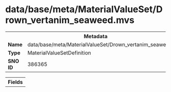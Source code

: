 <h1>data/base/meta/MaterialValueSet/Drown_vertanim_seaweed.mvs</h1><table><tr><th colspan="100%">Metadata</th></tr><tr><td><b>Name</b></td><td>data/base/meta/MaterialValueSet/Drown_vertanim_seaweed.mvs</td></tr><tr><td><b>Type</b></td><td>MaterialValueSetDefinition</td></tr><tr><td><b>SNO ID</b></td><td>386365</td></tr></table>

<table><tr><th colspan="100%">Fields</th></tr></table>

